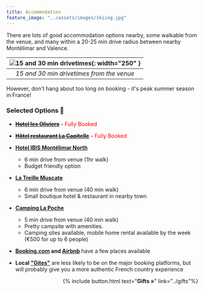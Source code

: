 ```yaml
---
title: Accommodation
feature_image: "../assets/images/skiing.jpg"
---
```

There are lots of good accommodation options nearby, some walkable from the venue, and many within a 20-25 min drive radius between nearby Montélimar and Valence. 

|![15 and 30 min drivetimes](../assets/images/15-and-30-min-drivetimes.png){: width="250" }|
|:---:|
|*15 and 30 min drivetimes from the venue*|


However, don't hang about too long on booking - it's peak summer season in France!

### Selected Options 🌇

-  ~~[**Hotel les Oliviers**](https://hotel-les-oliviers.eu/)~~ -  <span style="color:red;">Fully Booked </span>
-   ~~[**Hôtel restaurant La Capitelle**](http://www.lacapitelle.com/en/)~~ - <span style="color:red;">Fully Booked </span>

-  [**Hotel IBIS Montélimar North**](https://all.accor.com/hotel/0623/index.en.shtml?dateIn=2022-07-08&nights=2&compositions=2&stayplus=false#origin=accor)
    - 6 min drive from venue (1hr walk)
    - Budget friendly option
- [**La Treille Muscate**](https://www.hotelrestaurant-latreillemuscate.com/)
    - 6 min drive from venue (40 min walk)
    - Small boutique hotel & restaurant in nearby town
- [**Camping La Poche**](https://www.camping-lapoche.eu/en/)
    - 5 min drive from venue (40 min walk)
    - Pretty campsite with amenities. 
    - Camping sites available, mobile home rental available by the week (€500 for up to 6 people)
- **[Booking.com](https://www.booking.com/searchresults.en-gb.html?label=gen173nr-1DCAEoggI46AdIM1gEaCeIAQGYAQm4ARfIAQ_YAQPoAQGIAgGoAgO4AoS-tZIGwAIB0gIkNzZjMjM1Y2YtM2FjYS00ZTcwLWE2NTAtMTA0NGMzNTEwNTRk2AIE4AIB&sid=84dbf8d58c741ae2b7e3d8e255230e9f&aid=304142&ss=26270+Rue+Louis+Fereyre%2C+Loriol-sur-Dr%C3%B4me%2C+France&ssne=26270+Rue+Louis+Fereyre%2C+Loriol-sur-Dr%C3%B4me%2C+France&ssne_untouched=26270+Rue+Louis+Fereyre%2C+Loriol-sur-Dr%C3%B4me%2C+France&lang=en-gb&latitude=44.7541476&longitude=4.8175266&checkin=2022-07-08&checkout=2022-07-10&group_adults=2&no_rooms=1&group_children=0&sb_travel_purpose=leisure&nflt=oos%3D1&order=distance_from_search) and [Airbnb](https://www.airbnb.com/s/Saulce~sur~Rhône/homes?place_id=ChIJO6q-k4RGtRIRcv4ZRcSqyuo&refinement_paths[]=%2Fhomes&checkin=2022-07-08&checkout=2022-07-10&adults=2&search_type=user_map_move&tab_id=home_tab&query=Saulce-sur-Rhône&flexible_trip_lengths[]=weekend_trip&date_picker_type=calendar&ne_lat=44.845739525943884&ne_lng=5.098128874917336&sw_lat=44.51843933386909&sw_lng=4.438399837483473&zoom=10&search_by_map=true)** have a few places available
- **Local ["Gites"](https://www.gites-de-france.com/en)** are less likely to be on the major booking platforms, but will probably give you a more authentic French country experience
<p style='text-align: right'>
{% include button.html text="<b>Gifts »</b>" link="../gifts"%}
</p>